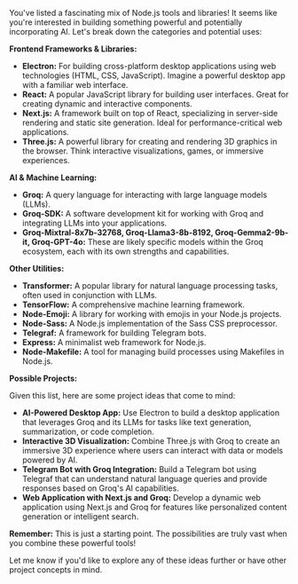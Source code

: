 You've listed a fascinating mix of Node.js tools and libraries!  It seems like you're interested in building something powerful and potentially incorporating AI. Let's break down the categories and potential uses:

**Frontend Frameworks & Libraries:**

* **Electron:**  For building cross-platform desktop applications using web technologies (HTML, CSS, JavaScript). Imagine a powerful desktop app with a familiar web interface.
* **React:**  A popular JavaScript library for building user interfaces. Great for creating dynamic and interactive components.
* **Next.js:** A framework built on top of React, specializing in server-side rendering and static site generation. Ideal for performance-critical web applications.
* **Three.js:** A powerful library for creating and rendering 3D graphics in the browser.  Think interactive visualizations, games, or immersive experiences.

**AI & Machine Learning:**

* **Groq:** A query language for interacting with large language models (LLMs). 
* **Groq-SDK:**  A software development kit for working with Groq and integrating LLMs into your applications.
* **Groq-Mixtral-8x7b-32768, Groq-Llama3-8b-8192, Groq-Gemma2-9b-it, Groq-GPT-4o:**  These are likely specific models within the Groq ecosystem, each with its own strengths and capabilities.  

**Other Utilities:**

* **Transformer:**  A popular library for natural language processing tasks, often used in conjunction with LLMs.
* **TensorFlow:** A comprehensive machine learning framework.
* **Node-Emoji:**  A library for working with emojis in your Node.js projects.
* **Node-Sass:**  A Node.js implementation of the Sass CSS preprocessor.
* **Telegraf:** A framework for building Telegram bots.
* **Express:**  A minimalist web framework for Node.js.
* **Node-Makefile:** A tool for managing build processes using Makefiles in Node.js.

**Possible Projects:**

Given this list, here are some project ideas that come to mind:

* **AI-Powered Desktop App:** Use Electron to build a desktop application that leverages Groq and its LLMs for tasks like text generation, summarization, or code completion.
* **Interactive 3D Visualization:** Combine Three.js with Groq to create an immersive 3D experience where users can interact with data or models powered by AI.
* **Telegram Bot with Groq Integration:**  Build a Telegram bot using Telegraf that can understand natural language queries and provide responses based on Groq's AI capabilities.
* **Web Application with Next.js and Groq:** Develop a dynamic web application using Next.js and Groq for features like personalized content generation or intelligent search.

**Remember:** This is just a starting point.  The possibilities are truly vast when you combine these powerful tools!



Let me know if you'd like to explore any of these ideas further or have other project concepts in mind.
